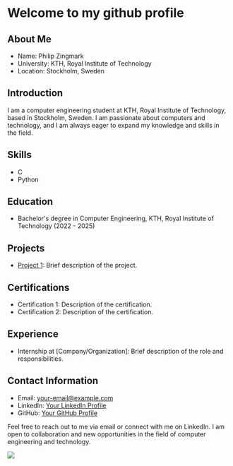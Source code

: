 # Welcome to my github profile

## About Me
- Name: Philip Zingmark
- University: KTH, Royal Institute of Technology
- Location: Stockholm, Sweden

## Introduction
I am a computer engineering student at KTH, Royal Institute of Technology, based in Stockholm, Sweden. I am passionate about computers and technology, and I am always eager to expand my knowledge and skills in the field.

## Skills
- C
- Python

## Education
- Bachelor's degree in Computer Engineering, KTH, Royal Institute of Technology (2022 - 2025)

## Projects
- [Project 1](link-to-project-1): Brief description of the project.

## Certifications
- Certification 1: Description of the certification.
- Certification 2: Description of the certification.

## Experience
- Internship at [Company/Organization]: Brief description of the role and responsibilities.

## Contact Information
- Email: your-email@example.com
- LinkedIn: [Your LinkedIn Profile](link-to-linkedin-profile)
- GitHub: [Your GitHub Profile](link-to-github-profile)

Feel free to reach out to me via email or connect with me on LinkedIn. I am open to collaboration and new opportunities in the field of computer engineering and technology.


![](https://komarev.com/ghpvc/?username=Phillezi)

<!--
**Phillezi/Phillezi** is a ✨ _special_ ✨ repository because its `README.md` (this file) appears on your GitHub profile.

Here are some ideas to get you started:

- 🔭 I’m currently working on ...
- 🌱 I’m currently learning ...
- 👯 I’m looking to collaborate on ...
- 🤔 I’m looking for help with ...
- 💬 Ask me about ...
- 📫 How to reach me: ...
- 😄 Pronouns: ...
- ⚡ Fun fact: ...
-->
